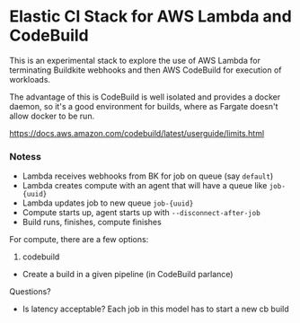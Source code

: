 # Elastic CI Stack for AWS Lambda and CodeBuild

This is an experimental stack to explore the use of AWS Lambda for terminating Buildkite webhooks and then AWS CodeBuild for execution of workloads.

The advantage of this is CodeBuild is well isolated and provides a docker daemon, so it's a good environment for builds, where as Fargate doesn't allow docker to be run.

https://docs.aws.amazon.com/codebuild/latest/userguide/limits.html

### Notess

- Lambda receives webhooks from BK for job on queue (say `default`)
- Lambda creates compute with an agent that will have a queue like `job-{uuid}`
- Lambda updates job to new queue `job-{uuid}`
- Compute starts up, agent starts up with `--disconnect-after-job`
- Build runs, finishes, compute finishes

For compute, there are a few options:

1) codebuild

- Create a build in a given pipeline (in CodeBuild parlance)


Questions?

* Is latency acceptable? Each job in this model has to start a new cb build
